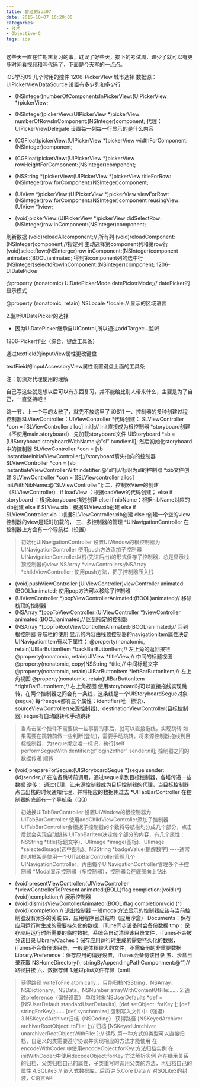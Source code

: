 ```yaml
---
title: 曾经的ios07
date: 2015-10-07 16:20:00
categories: 
- 技术
- Objective-C 
tags: ios
---
```


这些天一直在忙期末复习的事，耽误了好些天，接下的考试周，课少了就可以有更多时间看视频和写代码了，下面是今天写的一点点。
<!-- more -->
iOS学习09
几个常用的控件
1206-PickerVIew  城市选择
数据源：UIPickerViewDataSource
设置有多少列和多少行
- (NSInteger)numberOfComponentsInPickerView:(UIPickerView *)pickerView;
- (NSInteger)pickerView:(UIPickerView *)pickerView numberOfRowsInComponent:(NSInteger)component;
代理：UIPickerViewDelegate
设置每一列每一行显示的是什么内容
- (CGFloat)pickerView:(UIPickerView *)pickerView widthForComponent:(NSInteger)component;
- (CGFloat)pickerView:(UIPickerView *)pickerView rowHeightForComponent:(NSInteger)component;

- (NSString *)pickerView:(UIPickerView *)pickerView titleForRow:(NSInteger)row forComponent:(NSInteger)component;
- (UIView *)pickerView:(UIPickerView *)pickerView viewForRow:(NSInteger)row forComponent:(NSInteger)component reusingView:(UIView *)view;

- (void)pickerView:(UIPickerView *)pickerView didSelectRow:(NSInteger)row inComponent:(NSInteger)component;


刷新数据
(void)reloadAllcomponent;// 所有列
(void)reloadComponent:(NSInteger)component;//指定列
主动选择第component列和第row行
(void)selectRow:(NSInterger)row inComponent:(NSInteger)component animated:(BOOL)animated;
得到第component列的选中行
(NSInteger)selectdRowInComponent:(NSinteger)component;
1206-UIDatePicker  

@property (nonatomic) UIDatePickerMode datePickerMode;// datePicker的显示模式

@property (nonatomic, retain) NSLocale   *locale;// 显示的区域语言



2.监听UIDatePicker的选择

* 因为UIDatePicker继承自UIControl,所以通过addTarget:...监听



1206-Picker作业（综合，键盘工具条）

通过textfield的inputView属性更改键盘

textFieid的inputAccessoryView属性设置键盘上面的工具条

注：加深对代理使用的理解

自己写这些就是想以后可以有东西复习，并不能给比别人带来什么，主要是为了自己，一直坚持吧！


跳一节，上一个写的太散了，就先不放这里了
iOS11
一、控制器的多种创建过程
控制器SLViewController：UIVIewController
*代码创建：
SLViewController *con = [SLViewController alloc] init];// init直接成为根控制器
*storyboard创建（不使用main.storyboard）
先加载storyboard文件
UIStoryboard *sb = [UIStoryboard storyboardWithName:@“sl” bundle:nil];
然后初始化storyboard中的控制器
SLViewController *con = [sb instantiateInitialViewController];//storyboard箭头指向的控制器
SLViewController *con = [sb instantiateViewControllerWithindetifier:@“sl”];//标识为sl的控制器
*xib文件创建
SLViewController *con = [[SLViewcontroller alloc] initWithNibName:@“SLViewController”];
二、控制器View的创建（SLViewController）
if loadView ：根据oadView的代码创建；
else if storyboard ：根据storyboard描述创建
else if nibName：根据nibName对应的xib创建
else if SLView.xib：根据SLView.xib创建
else if SLViewController.xib：根据SLViewController.xib创建
else :创建一个空的view
控制器的view是延时加载的，
三、多控制器的管理
*UINavigationController
在控制器上方会有一个导航栏（设置）
>初始化UINavigationController
>设置UIWindow的根控制器为UINavigationController
>使用push方法添加子控制器
UINavigationController以栈(先进后出)的形式保存子控制器，总是显示栈顶控制器的view
NSArray *viewControllers;/NSArray *childViewController;
使用push方法，把子控制器压入栈
- (void)pushViewController:(UIViewController)viewController animated:(BOOL)animated;
使用pop方法可以移除子控制器
- (UIViewController *)popViewControllerAnimated:(BOOL)animated;// 移除栈顶的控制器
- (NSArray *)popToViewController:(UIViewController *)viewController animated:(BOOL)animated;// 回到指定的控制器
- (NSArray *)popToRootViewControllerAnimated:(BOOL)animated;// 回到根控制器
导航栏的使用
显示的内容由栈顶控制器的navigationItem属性决定
UINavigationItem有以下属性：
@property(nonatomic, retain)UIBarButtonItem *backBarButtonItem;// 左上角的返回按钮
@property(nonatomic, retain)UIView *titleView;// 中间的标题视图
@property(nonatomic, copy)NSString *title;// 中间标题文字
@property(nonatomic, retain)UIBarButtonItem *leftBarButtonItem;// 左上角视图
@property(nonatomic, retain)UIBarButtonItem *rightBarButtonItem;// 右上角视图
使用storyboard时可以直接拖线实现跳转，在两个控制器之间会有一条线，这条线是一个UIStoryboardSegue对象(segue)
每个segue都有三个属性：identifier(唯一标识)、sourceViewController(来源控制器)、destinationViewController(目标控制器)
segue有自动跳转和手动跳转
>当点击某个控件不需要做一些事情的事后，就可以直接拖线，实现跳转
>如果需要在跳转前做一些判断(登陆)，需要手动跳转。将来源控制器拖线到目标控制器，为segue绑定唯一标识，执行[self performSegueWithIdentifier:@“login2other” sender:nil];
控制器之间的数据传递
顺传：
- (void)prepareForSegue:(UIStoryboardSegue *)segue sender:(id)sender;// 在准备跳转前调用，通过segue拿到目标控制器，各塔传递一些数据
逆传：
通过代理，让来源控制器成为目标控制器的代理，当目标控制器点击出栈的时候通知代理，并将相应的数据传过去
*UITabBarController
在控制器的底部有一个导航条（QQ）
>初始换UITabBarController
>设置UIWindow的根控制器为UITabBarController
>使用addChildViewController添加子控制器
UITabBarController会根据子控制器的个数将导航栏均分成几个部分，点击后就会实现自动跳转 
UITabBarItem决定每个部分的内容，有几个属性：NSString *title(标题文字)、UIImage *image(图标)、UIImage *selectedImage(选中图标)、NSString *badgeValue(提醒数字)
----通常的UI框架是使用一个UITabBarController管理几个UINavigationController，再由每个UINavigationController管理多个子控制器
*Modal显示控制器（多控制器），控制器会在底部向上钻出
- (void)presentViewController:(UIViewController *)viewControllerToPresent animated:(BOLL)flag completion:(void (^) (void))completion;// 展示控制器
- (void)dismissViewContollerAnimated:(BOOL)flag completion(void (^) (void))completion;// 退出控制器
一般modal方法显示的控制器应该与当前控制器没有太多的关联
四、应用程序目录结构（应用沙盒）
Documents：保存应用运行时生成的需要持久化的数据，iTune同步设备时会备份数据
tmp：保存应用运行时所需要的临时数据，系统会自动清理该目录文件，iTunes不会被分该目录
LIbrary/Caches：保存应用运行时生成的需要持久化的数据，iTunes不会备份该目录，一般是体积较大的文件，不需备份的非重要数据
Library/Preference：保存应用的偏好设置，iTunes会备份该目录
五、沙盒目录获取
NSHomeDirectory();
stringByAppendingPathComponment:@“”;//路径拼接
六、数据存储
1.通过plist文件存储（xml）
>获得路径
>writeToFile:atomically:，只能归档NSString、NSArray、NSDictionary、NSData、NSNumber
>arrayWithContentOfFile:……
2.通过preference（偏好设置）
>单粒对象NSUserDefaults *def = [NSUserDefault standardUserDefaults];
>[def setObject: forKey:];
>[def stringForKey];…… 
>[def synchornize];强制写入文件中（强退）
3.NSKeyedArchiver归档（NSCoding）
>获得路径
>[NSKeyedArchiver archiverRootObject: toFile: ];// 归档
>[NSKeyedUnrchiver unarchiverRootObjectWithFile: ];// 读取
>第一种方式的类型可以直接归档，自定义的类需要遵守协议并实现相应的方法才能使用
>在encodeWithCoder:中使用encodeObject:forKey:方法归档实例
>在initWithCoder:中使用decodeObject:forKey:方法解析实例
>存在继承关系的归档，父类归档自己的属性，子类重写时调用父类的方法，再归档自己的属性
4.SQLite3 // 嵌入式数据库，后面讲
5.Core Data // 对SQLite3的封装，C语言API